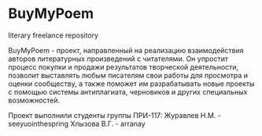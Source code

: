 # BuyMyPoem
literary freelance repository

BuyMyPoem - проект, направленный на реализацию взаимодействия авторов литературных произведений с читателями. 
Он упростит процесс покупки и продажи результатов творческой деятельности, позволит выставлять любым писателям 
свои работы для просмотра и оценки сообществу, а также поможет им разрабатывать новые проекты с помощью системы 
антиплагиата, черновиков и других специальных возможностей.

Проект выполнили студенты группы ПРИ-117:
                                          Журавлев Н.М. - seeyuointhespring
                                          Хлызова В.Г.  - arranay

